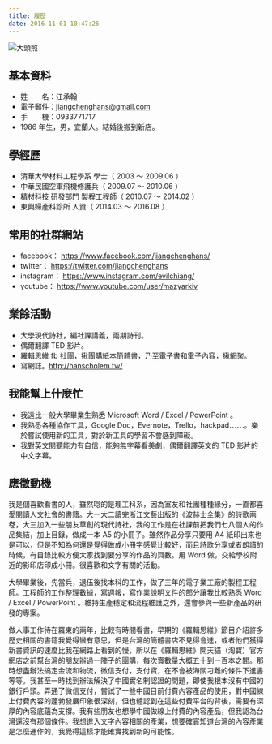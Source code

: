 ```yaml
---
title: 履歷
date: 2016-11-01 10:47:26
---
```


![大頭照](https://c4.staticflickr.com/9/8266/29893763371_2c6b664b5c_q.jpg)

## 基本資料

- 姓　　名：江承翰
- 電子郵件：jiangchenghans@gmail.com
- 手　　機：0933771717
- 1986 年生，男，宜蘭人。結婚後搬到新店。


## 學經歷

- 清華大學材料工程學系 學士（ 2003 ～ 2009.06 ）
- 中華民國空軍飛機修護兵（ 2009.07 ～ 2010.06 ）
- 精材科技 研發部門 製程工程師（ 2010.07 ～ 2014.02 ）
- 東興婦產科診所 人資（ 2014.03 ～ 2016.08 ）


## 常用的社群網站

- facebook： https://www.facebook.com/jiangchenghans/
- twitter： https://twitter.com/jiangchenghans
- instagram： https://www.instagram.com/evilchiang/
- youtube： https://www.youtube.com/user/mazyarkiv


## 業餘活動

- 大學現代詩社，編社課講義，兩期詩刊。
- 偶爾翻譯 TED 影片。
- 羅輯思維 fb 社團，揪團購紙本簡體書，乃至電子書和電子內容，揪網聚。
- 寫網誌。http://hanscholem.tw/


## 我能幫上什麼忙

- 我遠比一般大學畢業生熟悉 Microsoft Word / Excel / PowerPoint 。
- 我熟悉各種協作工具，Google Doc，Evernote，Trello，hackpad⋯⋯。樂於嘗試使用新的工具，對於新工具的學習不會感到障礙。
- 我對英文閱聽能力有自信，能夠無字幕看美劇，偶爾翻譯英文的 TED 影片的中文字幕。


## 應徵動機

我是個喜歡看書的人，雖然唸的是理工科系，因為室友和社團種種緣分，一直都喜愛閱讀人文社會的書籍。大一大二讀完浙江文藝出版的《波赫士全集》的詩歌兩卷，大三加入一些朋友草創的現代詩社，我的工作是在社課前把我們七八個人的作品集結，加上目錄，做成一本 A5 的小冊子。雖然作品分享只要用 A4 紙印出來也是可以，但是不知為何還是覺得做成小冊字感覺比較好，而且詩歌分享或者朗讀的時候，有目錄比較方便大家找到要分享的作品的頁數。用 Word 做，交給學校附近的影印店印成小冊。很喜歡和文字有關的活動。

大學畢業後，先當兵，退伍後找本科的工作，做了三年的電子業工廠的製程工程師。工程師的工作整理數據，寫週報，寫作業說明文件的部分讓我比較熟悉 Word / Excel / PowerPoint 。維持生產穩定和流程維護之外，還會參與一些新產品的研發的專案。

做人事工作待在羅東的兩年，比較有時間看書，早期的《羅輯思維》節目介紹許多歷史相關的書籍我覺得蠻有意思，但是台灣的簡體書店不見得會進，或者他們獲得新書資訊的速度比我在網路上看到的慢，所以在《羅輯思維》開天貓（淘寶）官方網店之前幫台灣的朋友辦過一陣子的團購，每次賣數量大概五十到一百本之間。那時想盡辦法搞定金流和物流，微信支付，支付寶，在不會被海關刁難的條件下進書等等。我甚至一時找到辦法解決了中國實名制認證的問題，即使我根本沒有中國的銀行戶頭。弄通了微信支付，嘗試了一些中國目前付費內容產品的使用，對中國線上付費內容的蓬勃發展印象很深刻，但也體認到在這些付費平台的背後，需要有深厚的內容底蘊為支撐。我有些朋友也想學中國做線上付費的內容產品，但我認為台灣還沒有那個條件。我想進入文字內容相關的產業，想要確實知道台灣的內容產業是怎麼運作的，我覺得這樣才能確實找到新的可能性。
